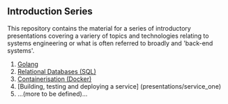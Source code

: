 ## Introduction Series

This repository contains the material for a series of introductory presentations covering a variery of topics and technologies relating to systems engineering or what is often referred to broadly and 'back-end systems'.  

1. [Golang](presentations/golang)
2. [Relational Databases (SQL)](presentations/rdbms)
3. [Containerisation (Docker)](presentations/docker) 
4. [Building, testing and deploying a service] (presentations/service_one)
5. ...(more to be defined)...


